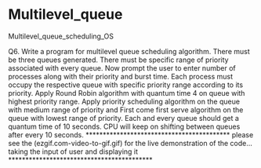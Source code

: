 # Multilevel_queue
Multilevel_queue_scheduling_OS



Q6. Write a program for multilevel queue scheduling algorithm.
 There must be three queues generated. There must be specific 
 range of priority associated with every queue. Now prompt
 the user to enter number of processes along with their priority 
 and burst time. Each process must occupy the respective queue with 
 specific priority range according to its priority. Apply Round Robin
 algorithm with quantum time 4 on queue with highest priority range.
 Apply priority scheduling algorithm on the queue with medium range 
 of priority and First come first serve algorithm on the queue with 
 lowest range of priority. Each and every queue should get a quantum
 time of 10 seconds. CPU will keep on shifting between queues after 
 every 10 seconds.
         ******************************************
 please see the (ezgif.com-video-to-gif.gif) for the live demonstration 
 of the code...
 taking the input of user and displaying it
         ******************************************
